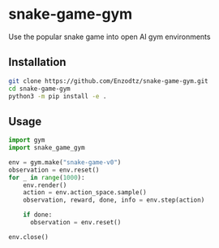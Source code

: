 # snake-game-gym

Use the popular snake game into open AI gym environments

## Installation

```bash
git clone https://github.com/Enzodtz/snake-game-gym.git
cd snake-game-gym
python3 -m pip install -e .
```

## Usage

```python
import gym
import snake_game_gym

env = gym.make("snake-game-v0")
observation = env.reset()
for _ in range(1000):
    env.render()
    action = env.action_space.sample()
    observation, reward, done, info = env.step(action)

    if done:
      observation = env.reset()

env.close()
```
